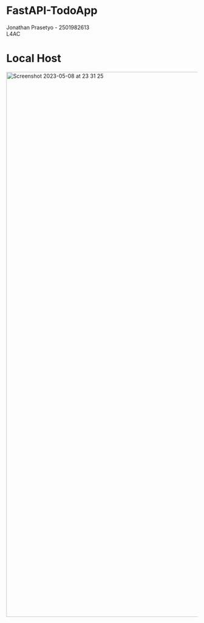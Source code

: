 # FastAPI-TodoApp
Jonathan Prasetyo - 2501982613                                                                                                              
L4AC

# Local Host 
<img width="1436" alt="Screenshot 2023-05-08 at 23 31 25" src="https://user-images.githubusercontent.com/91464711/236879492-72c217fd-784b-45c5-82c2-aaefa7cb3207.png">
